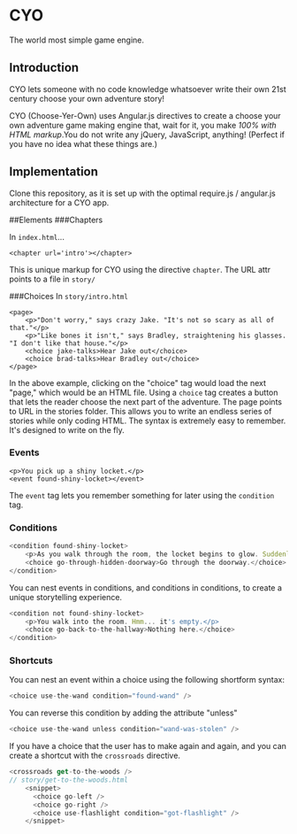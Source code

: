 CYO
===

The world most simple game engine.

Introduction
------------
CYO lets someone with no code knowledge whatsoever write their own 21st century choose your own adventure story!

CYO (Choose-Yer-Own) uses Angular.js directives to create a choose your own adventure game making engine that, wait for it, you make *100% with HTML markup*.You do not write any jQuery, JavaScript, anything! (Perfect if you have no idea what these things are.)

Implementation
--------------
Clone this repository, as it is set up with the optimal require.js / angular.js architecture for a CYO app.

##Elements
###Chapters

In `index.html`...

```
<chapter url='intro'></chapter>
```

This is unique markup for CYO using the directive `chapter`. The URL attr points to a file in `story/`


###Choices
In `story/intro.html`

```
<page>
	<p>"Don't worry," says crazy Jake. "It's not so scary as all of that."</p>
	<p>"Like bones it isn't," says Bradley, straightening his glasses. "I don't like that house."</p>
	<choice jake-talks>Hear Jake out</choice>
	<choice brad-talks>Hear Bradley out</choice>
</page>
```

In the above example, clicking on the "choice" tag would load the next "page," which would be an HTML file.
Using a `choice` tag creates a button that lets the reader choose the next part of the adventure. The page points to URL in the stories folder. This allows you to write an endless series of stories while only coding HTML. The syntax is extremely easy to remember. It's designed to write on the fly.

### Events

```
<p>You pick up a shiny locket.</p>
<event found-shiny-locket></event>
```

The `event` tag lets you remember something for later using the `condition` tag.

### Conditions

```javascript
<condition found-shiny-locket>
	<p>As you walk through the room, the locket begins to glow. Suddenly, a new doorway appears in the wall.</p>
	<choice go-through-hidden-doorway>Go through the doorway.</choice>
</condition>
```

You can nest events in conditions, and conditions in conditions, to create a unique storytelling experience.

```javascript
<condition not found-shiny-locket>
	<p>You walk into the room. Hmm... it's empty.</p>
	<choice go-back-to-the-hallway>Nothing here.</choice>
</condition>
```

### Shortcuts

You can nest an event within a choice using the following shortform syntax:

```javascript
<choice use-the-wand condition="found-wand" />
```

You can reverse this condition by adding the attribute "unless"

```javascript
<choice use-the-wand unless condition="wand-was-stolen" />
```

If you have a choice that the user has to make again and again, and you can create a shortcut with the `crossroads` directive.

```javascript
<crossroads get-to-the-woods />
// story/get-to-the-woods.html
	<snippet>
	  <choice go-left />
	  <choice go-right />
	  <choice use-flashlight condition="got-flashlight" />
	</snippet>
```